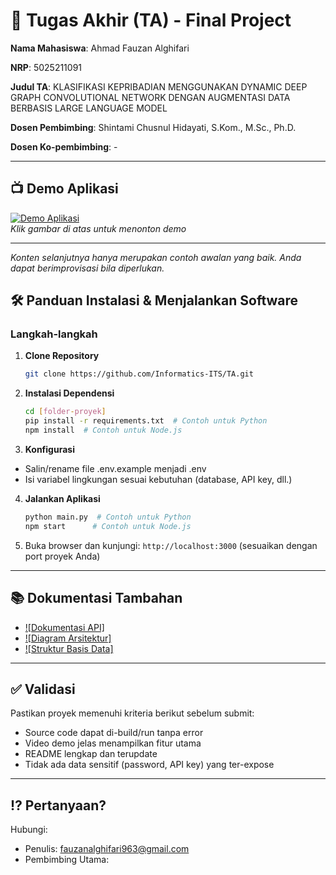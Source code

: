 # 🏁 Tugas Akhir (TA) - Final Project

**Nama Mahasiswa**: Ahmad Fauzan Alghifari

**NRP**: 5025211091

**Judul TA**: KLASIFIKASI KEPRIBADIAN MENGGUNAKAN DYNAMIC DEEP GRAPH CONVOLUTIONAL NETWORK DENGAN AUGMENTASI DATA BERBASIS LARGE LANGUAGE MODEL

**Dosen Pembimbing**: Shintami Chusnul Hidayati, S.Kom., M.Sc., Ph.D.

**Dosen Ko-pembimbing**: -

---

## 📺 Demo Aplikasi  

[![Demo Aplikasi](https://i9.ytimg.com/vi_webp/ONg10NYy7k8/mq2.webp?sqp=CNC7rMQG-oaymwEmCMACELQB8quKqQMa8AEB-AH-CYAC0AWKAgwIABABGGIgYihiMA8=&rs=AOn4CLB6yhSszHZ7GlVhCXIINEEMWoowlA)](https://www.youtube.com/watch?v=ONg10NYy7k8)  
*Klik gambar di atas untuk menonton demo*

---

*Konten selanjutnya hanya merupakan contoh awalan yang baik. Anda dapat berimprovisasi bila diperlukan.*

## 🛠 Panduan Instalasi & Menjalankan Software  

### Langkah-langkah  
1. **Clone Repository**  
   ```bash
   git clone https://github.com/Informatics-ITS/TA.git
   ```
2. **Instalasi Dependensi**
   ```bash
   cd [folder-proyek]
   pip install -r requirements.txt  # Contoh untuk Python
   npm install  # Contoh untuk Node.js
   ```
3. **Konfigurasi**
- Salin/rename file .env.example menjadi .env
- Isi variabel lingkungan sesuai kebutuhan (database, API key, dll.)
4. **Jalankan Aplikasi**
   ```bash
   python main.py  # Contoh untuk Python
   npm start      # Contoh untuk Node.js
   ```
5. Buka browser dan kunjungi: `http://localhost:3000` (sesuaikan dengan port proyek Anda)

---

## 📚 Dokumentasi Tambahan

- [![Dokumentasi API]](docs/api.md)
- [![Diagram Arsitektur]](docs/architecture.png)
- [![Struktur Basis Data]](docs/database_schema.sql)

---

## ✅ Validasi

Pastikan proyek memenuhi kriteria berikut sebelum submit:
- Source code dapat di-build/run tanpa error
- Video demo jelas menampilkan fitur utama
- README lengkap dan terupdate
- Tidak ada data sensitif (password, API key) yang ter-expose

---

## ⁉️ Pertanyaan?

Hubungi:
- Penulis: fauzanalghifari963@gmail.com
- Pembimbing Utama: 
